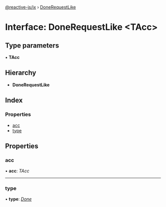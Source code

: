 [@reactive-js/ix](../README.md) › [DoneRequestLike](donerequestlike.md)

# Interface: DoneRequestLike <**TAcc**>

## Type parameters

▪ **TAcc**

## Hierarchy

* **DoneRequestLike**

## Index

### Properties

* [acc](donerequestlike.md#acc)
* [type](donerequestlike.md#type)

## Properties

###  acc

• **acc**: *TAcc*

___

###  type

• **type**: *[Done](../enums/reducerrequesttype.md#done)*

